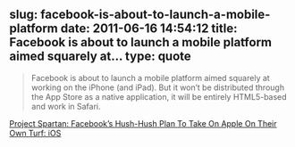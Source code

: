 slug: facebook-is-about-to-launch-a-mobile-platform
date: 2011-06-16 14:54:12
title: Facebook is about to launch a mobile platform aimed squarely at...
type: quote
---

> Facebook is about to launch a mobile platform aimed squarely at working on the iPhone (and iPad). But it won’t be distributed through the App Store as a native application, it will be entirely HTML5-based and work in Safari.

[Project Spartan: Facebook’s Hush-Hush Plan To Take On Apple On Their Own Turf: iOS](http://techcrunch.com/2011/06/15/facebook-project-spartan/)
